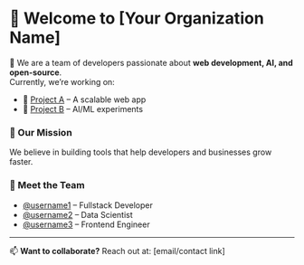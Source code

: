 # 👋 Welcome to [Your Organization Name]

🚀 We are a team of developers passionate about **web development, AI, and open-source**.  
Currently, we’re working on:  
- 🔧 [Project A](https://github.com/your-org/project-a) – A scalable web app  
- 🤖 [Project B](https://github.com/your-org/project-b) – AI/ML experiments  

### 🌟 Our Mission
We believe in building tools that help developers and businesses grow faster.

### 👥 Meet the Team
- [@username1](https://github.com/username1) – Fullstack Developer  
- [@username2](https://github.com/username2) – Data Scientist  
- [@username3](https://github.com/username3) – Frontend Engineer  

---

📫 **Want to collaborate?** Reach out at: [email/contact link]  

